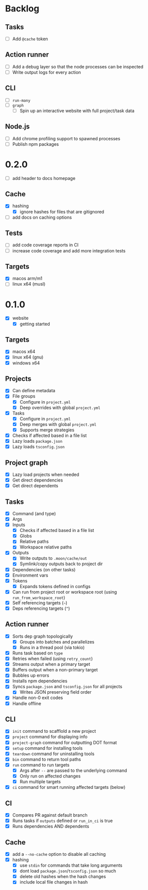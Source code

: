 # Backlog

## Tasks

- [ ] Add `@cache` token

## Action runner

- [ ] Add a debug layer so that the node processes can be inspected
- [ ] Write output logs for every action

## CLI

- [ ] `run-many`
- [ ] `graph`
  - [ ] Spin up an interactive website with full project/task data

## Node.js

- [ ] Add chrome profiling support to spawned processes
- [ ] Publish npm packages

# 0.2.0

- [ ] add header to docs homepage

## Cache

- [x] hashing
  - [x] ignore hashes for files that are gitignored
- [ ] add docs on caching options

## Tests

- [ ] add code coverage reports in CI
- [ ] increase code coverage and add more integration tests

## Targets

- [x] macos arm/m1
- [ ] linux x64 (musl)

# 0.1.0

- [x] website
  - [x] getting started

## Targets

- [x] macos x64
- [x] linux x64 (gnu)
- [x] windows x64

## Projects

- [x] Can define metadata
- [x] File groups
  - [x] Configure in `project.yml`
  - [x] Deep overrides with global `project.yml`
- [x] Tasks
  - [x] Configure in `project.yml`
  - [x] Deep merges with global `project.yml`
  - [x] Supports merge strategies
- [x] Checks if affected based in a file list
- [x] Lazy loads `package.json`
- [x] Lazy loads `tsconfig.json`

## Project graph

- [x] Lazy load projects when needed
- [x] Get direct dependencies
- [x] Get direct dependents

## Tasks

- [x] Command (and type)
- [x] Args
- [x] Inputs
  - [x] Checks if affected based in a file list
  - [x] Globs
  - [x] Relative paths
  - [x] Workspace relative paths
- [x] Outputs
  - [x] Write outputs to `.moon/cache/out`
  - [x] Symlink/copy outputs back to project dir
- [x] Dependencies (on other tasks)
- [x] Environment vars
- [x] Tokens
  - [x] Expands tokens defined in configs
- [x] Can run from project root or workspace root (using `run_from_workspace_root`)
- [x] Self referencing targets (`~`)
- [x] Deps referencing targets (`^`)

## Action runner

- [x] Sorts dep graph topologically
  - [x] Groups into batches and parallelizes
  - [x] Runs in a thread pool (via tokio)
- [x] Runs task based on `type`
- [x] Retries when failed (using `retry_count`)
- [x] Streams output when a primary target
- [x] Buffers output when a non-primary target
- [x] Bubbles up errors
- [x] Installs npm dependencies
- [x] Syncs `package.json` and `tsconfig.json` for all projects
  - [x] Writes JSON preserving field order
- [x] Handle non-0 exit codes
- [x] Handle offline

## CLI

- [x] `init` command to scafflold a new project
- [x] `project` command for displaying info
- [x] `project-graph` command for outputting DOT format
- [x] `setup` command for installing tools
- [x] `teardown` command for uninstalling tools
- [x] `bin` command to return tool paths
- [x] `run` command to run targets
  - [x] Args after `--` are passed to the underlying command
  - [x] Only run on affected changes
  - [x] Run multiple targets
- [x] `ci` command for smart running affected targets (below)

## CI

- [x] Compares PR against default branch
- [x] Runs tasks if `outputs` defined or `run_in_ci` is true
- [x] Runs dependencies AND dependents

## Cache

- [x] add a `--no-cache` option to disable all caching
- [x] hashing
  - [x] use `stdin` for commands that take long arguments
  - [x] dont load `package.json`/`tsconfig.json` so much
  - [x] delete old hashes when the hash changes
  - [x] include local file changes in hash

